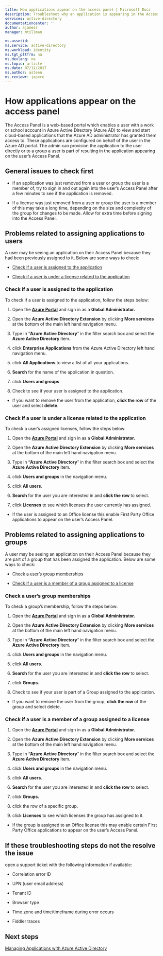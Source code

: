 ```yaml
---
title: How applications appear on the access panel | Microsoft Docs
description: Troubleshoot why an application is appearing in the Access Panel
services: active-directory
documentationcenter: ''
author: ajamess
manager: mtillman

ms.assetid: 
ms.service: active-directory
ms.workload: identity
ms.tgt_pltfrm: na
ms.devlang: na
ms.topic: article
ms.date: 07/11/2017
ms.author: asteen
ms.reviewr: japere
---
```


# How applications appear on the access panel

The Access Panel is a web-based portal which enables a user with a work or school account in Azure Active Directory (Azure AD) to view and start cloud-based applications that the Azure AD administrator has granted them access to. These applications are configured on behalf of the user in the Azure AD portal. The admin can provision the application to the user directly or to a group a user is part of resulting in the application appearing on the user’s Access Panel.

## General issues to check first

-   If an application was just removed from a user or group the user is a member of, try to sign in and out again into the user’s Access Panel after a few minutes to see if the application is removed.

-   If a license was just removed from a user or group the user is a member of this may take a long time, depending on the size and complexity of the group for changes to be made. Allow for extra time before signing into the Access Panel.

## Problems related to assigning applications to users

A user may be seeing an application on their Access Panel because they had been previously assigned to it. Below are some ways to check:

-   [Check if a user is assigned to the application](#check-if-a-user-is-assigned-to-the-application)

-   [Check if a user is under a license related to the application](#check-if-a-user-is-under-a-license-related-to-the-application)


### Check if a user is assigned to the application

To check if a user is assigned to the application, follow the steps below:

1.  Open the [**Azure Portal**](https://portal.azure.com/) and sign in as a **Global Administrator.**

2.  Open the **Azure Active Directory Extension** by clicking **More services** at the bottom of the main left hand navigation menu.

3.  Type in **“Azure Active Directory**” in the filter search box and select the **Azure Active Directory** item.

4.  click **Enterprise Applications** from the Azure Active Directory left hand navigation menu.

5.  click **All Applications** to view a list of all your applications.

6.  **Search** for the name of the application in question.

7.  click **Users and groups**.

8.  Check to see if your user is assigned to the application.

  * If you want to remove the user from the application, **click the row** of the user and select **delete**.

### Check if a user is under a license related to the application

To check a user’s assigned licenses, follow the steps below:

1.  Open the [**Azure Portal**](https://portal.azure.com/) and sign in as a **Global Administrator.**

2.  Open the **Azure Active Directory Extension** by clicking **More services** at the bottom of the main left hand navigation menu.

3.  Type in **“Azure Active Directory**” in the filter search box and select the **Azure Active Directory** item.

4.  click **Users and groups** in the navigation menu.

5.  click **All users**.

6.  **Search** for the user you are interested in and **click the row** to select.

7.  click **Licenses** to see which licenses the user currently has assigned.

   * If the user is assigned to an Office license this enable First Party Office applications to appear on the user’s Access Panel.

## Problems related to assigning applications to groups

A user may be seeing an application on their Access Panel because they are part of a group that has been assigned the application. Below are some ways to check:

-   [Check a user’s group memberships](#check-a-users-group-memberships)

-   [Check if a user is a member of a group assigned to a license](#check-if-a-user-is-a-member-of-a-group-assigned-to-a-license)

### Check a user’s group memberships

To check a group’s membership, follow the steps below:

1.  Open the [**Azure Portal**](https://portal.azure.com/) and sign in as a **Global Administrator.**

2.  Open the **Azure Active Directory Extension** by clicking **More services** at the bottom of the main left hand navigation menu.

3.  Type in **“Azure Active Directory**” in the filter search box and select the **Azure Active Directory** item.

4.  click **Users and groups** in the navigation menu.

5.  click **All users**.

6.  **Search** for the user you are interested in and **click the row** to select.

7.  click **Groups.**

8.  Check to see if your user is part of a Group assigned to the application.

   * If you want to remove the user from the group, **click the row** of the group and select delete.

### Check if a user is a member of a group assigned to a license

1.  Open the [**Azure Portal**](https://portal.azure.com/) and sign in as a **Global Administrator.**

2.  Open the **Azure Active Directory Extension** by clicking **More services** at the bottom of the main left hand navigation menu.

3.  Type in **“Azure Active Directory**” in the filter search box and select the **Azure Active Directory** item.

4.  click **Users and groups** in the navigation menu.

5.  click **All users**.

6.  **Search** for the user you are interested in and **click the row** to select.

7.  click **Groups.**

8.  click the row of a specific group.

9.  click **Licenses** to see which licenses the group has assigned to it.

  * If the group is assigned to an Office license this may enable certain First Party Office applications to appear on the user’s Access Panel.


## If these troubleshooting steps do not the resolve the issue

open a support ticket with the following information if available:

-   Correlation error ID

-   UPN (user email address)

-   Tenant ID

-   Browser type

-   Time zone and time/timeframe during error occurs

-   Fiddler traces

## Next steps
[Managing Applications with Azure Active Directory](active-directory-enable-sso-scenario.md)
